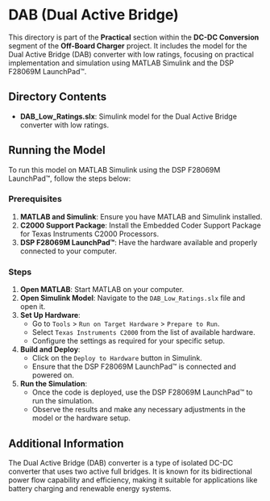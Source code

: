 # DAB (Dual Active Bridge)

This directory is part of the **Practical** section within the **DC-DC Conversion** segment of the **Off-Board Charger** project. It includes the model for the Dual Active Bridge (DAB) converter with low ratings, focusing on practical implementation and simulation using MATLAB Simulink and the DSP F28069M LaunchPad™.

## Directory Contents

- **DAB_Low_Ratings.slx**: Simulink model for the Dual Active Bridge converter with low ratings.

## Running the Model

To run this model on MATLAB Simulink using the DSP F28069M LaunchPad™, follow the steps below:

### Prerequisites

1. **MATLAB and Simulink**: Ensure you have MATLAB and Simulink installed.
2. **C2000 Support Package**: Install the Embedded Coder Support Package for Texas Instruments C2000 Processors.
3. **DSP F28069M LaunchPad™**: Have the hardware available and properly connected to your computer.

### Steps

1. **Open MATLAB**: Start MATLAB on your computer.
2. **Open Simulink Model**: Navigate to the `DAB_Low_Ratings.slx` file and open it.
3. **Set Up Hardware**:
    - Go to `Tools` > `Run on Target Hardware` > `Prepare to Run`.
    - Select `Texas Instruments C2000` from the list of available hardware.
    - Configure the settings as required for your specific setup.
4. **Build and Deploy**:
    - Click on the `Deploy to Hardware` button in Simulink.
    - Ensure that the DSP F28069M LaunchPad™ is connected and powered on.
5. **Run the Simulation**:
    - Once the code is deployed, use the DSP F28069M LaunchPad™ to run the simulation.
    - Observe the results and make any necessary adjustments in the model or the hardware setup.

## Additional Information

The Dual Active Bridge (DAB) converter is a type of isolated DC-DC converter that uses two active full bridges. It is known for its bidirectional power flow capability and efficiency, making it suitable for applications like battery charging and renewable energy systems.

